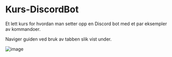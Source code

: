 # Kurs-DiscordBot
Et lett kurs for hvordan man setter opp en Discord bot med et par eksempler av kommandoer.

Naviger guiden ved bruk av tabben slik vist under.

![image](https://user-images.githubusercontent.com/40642234/210737751-5721b2c6-8b9c-466d-991b-f6013e1cb73d.png)
